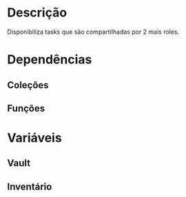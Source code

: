 # Descrição

Disponibiliza tasks que são compartilhadas por 2 mais roles.

# Dependências

## Coleções

## Funções

# Variáveis

## Vault

## Inventário
